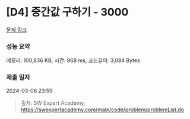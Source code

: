 # [D4] 중간값 구하기 - 3000 

[문제 링크](https://swexpertacademy.com/main/code/problem/problemDetail.do?contestProbId=AV-fO0s6ARoDFAXT) 

### 성능 요약

메모리: 100,836 KB, 시간: 968 ms, 코드길이: 3,084 Bytes

### 제출 일자

2024-03-06 23:59



> 출처: SW Expert Academy, https://swexpertacademy.com/main/code/problem/problemList.do